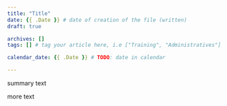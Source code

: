 ```yaml
---
title: "Title"
date: {{ .Date }} # date of creation of the file (written)
draft: true

archives: []
tags: [] # tag your article here, i.e ["Training", "Administratives"]

calendar_date: {{ .Date }} # TODO: date in calendar

---
```


summary text

<!--more-->

more text